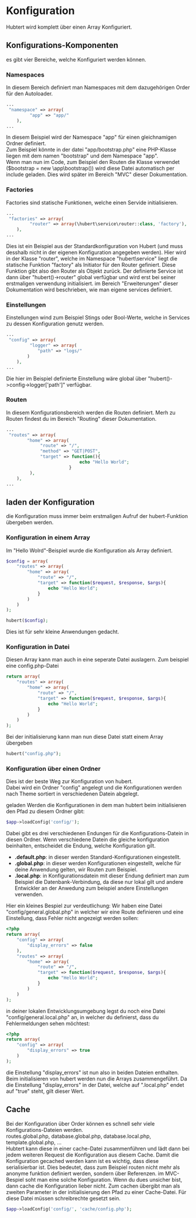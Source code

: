 # Konfiguration

Hubtert wird komplett über einen Array Konfiguriert. 

## Konfigurations-Komponenten

es gibt vier Bereiche, welche Konfiguriert werden können.

### Namespaces

In diesem Bereich definiert man Namespaces mit dem dazugehörigen Order für den Autoloader.

```php
...
 "namespace" => array(
         "app" => "app/"
    ),
...
```

In diesem Beispiel wird der Namespace "app" für einen gleichnamigen Ordner definiert.    
Zum Beispiel könnte in der datei "app/bootstrap.php" eine PHP-Klasse liegen mit dem namen "bootstrap" und dem Namespace "app".    
Wenn man nun im Code, zum Beispiel den Routen die Klasse verwendet ($bootstrap = new \app\bootstrap()) wird diese Datei automatisch per include geladen.
Dies wird später im Bereich "MVC" dieser Dokumentation.

### Factories

Factories sind statische Funktionen, welche einen Servide initialisieren.
```php
...
 "factories" => array(
         "router" => array(\hubert\service\router::class, 'factory'),
    ),
...
```
Dies ist ein Beispiel aus der Standardkonfiguration von Hubert (und muss desshalb nicht in der eigenen Konfiguration angegeben werden).
Hier wird in der Klasse "router", welche im Namespace "hubert\service" liegt die statische Funktion "factory" als Initiator für den Router gefiniert.
Diese Funktion gibt also den Router als Objekt zurück.
Der definierte Service ist dann über "hubert()->router" global verfügbar und wird erst bei seiner erstmaligen verwendung initialisiert.
im Bereich "Erweiterungen" dieser Dokumentation wird beschrieben, wie man eigene services definiert.

### Einstellungen

Einstellungen wind zum Beispiel Stings oder Bool-Werte, welche in Services zu dessen Konfiguration genutz werden.

```php
...
 "config" => array(
         "logger" => array(
            "path" => "logs/"
        )
    ),
...
```
Die hier im Beispiel definierte Einstellung wäre global über "hubert()->config->logger['path']" verfügbar.

### Routen

In diesem Konfigurationsbereich werden die Routen definiert. Merh zu Routen findest du im Bereich "Routing" dieser Dokumentation.
```php
...
 "routes" => array(
        "home" => array(
             "route" => "/", 
             "method" => "GET|POST", 
             "target" => function(){
                            echo "Hello World";
                        }
         ),
    ),
...
```


## laden der Konfiguration

die Konfiguration muss immer beim erstmaligen Aufruf der hubert-Funktion übergeben werden.

### Konfiguration in einem Array

Im "Hello Wolrd"-Beispiel wurde die Konfiguration als Array definiert.
```php
$config = array(
    "routes" => array(
        "home" => array(
            "route" => "/", 
            "target" => function($request, $response, $args){
                echo "Hello World";
            }
        )
    )
);

hubert($config);
```
Dies ist für sehr kleine Anwendungen gedacht.

### Konfiguration in Datei
Diesen Array kann man auch in eine seperate Datei auslagern.
Zum beispiel eine config.php-Datei
```php
return array(
    "routes" => array(
        "home" => array(
            "route" => "/", 
            "target" => function($request, $response, $args){
                echo "Hello World";
            }
        )
    )
);
```

Bei der initialisierung kann man nun diese Datei statt einem Array übergeben
```php
hubert("config.php");
```


### Konfiguration über einen Ordner

Dies ist der beste Weg zur Konfiguration von hubert.    
Dabei wird ein Ordner "config" angelegt und die Konfigurationen werden nach Theme sortiert in verschiedenen Datein abgelegt.

geladen Werden die Konfigurationen in dem man hubtert beim initialisieren den Pfad zu diesem Ordner gibt:
```php
$app->loadConfig('config/');
```    

Dabei gibt es drei verschiedenen Endungen für die Konfigurations-Datein in diesen Ordner.
Wenn verschiedene Datein die gleiche konfiguration beinhalten, entscheidet die Endung, welche Konfiguration gilt.
- **.default.php**: in dieser werden Standard-Konfigurationen eingestellt.
- **.global.php**: in dieser werden Konfigurationen eingestellt, welche für deine Anwendung gelten, wir Routen zum Beispiel.
- **.local.php**: in Konfigurationsdatein mit dieser Endung definiert man zum Beispiel die Datenbank-Verbindung, da diese nur lokal gilt und andere Entwickler an der Anwedung zum beispiel andere Einstellungen verwenden.

Hier ein kleines Bespiel zur verdeutlichung:
Wir haben eine Datei "config/general.global.php" in welcher wir eine Route definieren und eine Einstellung, dass Fehler nicht angezeigt werden sollen:
```php
<?php
return array(
    "config" => array(
        "display_errors" => false
    ),
    "routes" => array(
        "home" => array(
            "route" => "/", 
            "target" => function($request, $response, $args){
                echo "Hello World";
            }
        )
    )
);
```

in deiner lokalen Entwicklungsumgebung legst du noch eine Datei "config/general.local.php" an, in welcher du definierst, dass du Fehlermeldungen sehen möchtest:
```php
<?php
return array(
    "config" => array(
        "display_errors" => true
    )
);
```

die Einstellung "display_errors" ist nun also in beiden Dateien enthalten. 
Beim initialisieren von hubert werden nun die Arrays zusammengeführt.
Da die Einstellung "display_errors" in der Datei, welche auf ".local.php" endet auf "true" steht, gilt dieser Wert.

## Cache

Bei der Konfiguration über Order können es schnell sehr viele Konfigurations-Dateien werden.    
routes.global.php, database.global.php, database.local.php, template.global.php, ...    
Hubtert kann diese in einer cache-Datei zusammenführen und lädt dann bei jedem weiteren Request die Konfiguration aus diesem Cache.
Damit die Konfiguration gecached werden kann ist es wichtig, dass diese serialisierbar ist.
Dies bedeutet, dass zum Beispiel routen nicht mehr als anonyme funktion definiert werden, sondern über Referenzen.
im MVC-Bespiel soht man eine solche Konfiguration.
Wenn du dues unsicher bist, dann cache die Konfiguration lieber nicht.
Zum cachen übergibt man als zweiten Parameter in der initialisierung den Pfad zu einer Cache-Datei.
Für diese Datei müssen schreibrechte gesetzt sein.

```php
$app->loadConfig('config/', 'cache/config.php');
```   